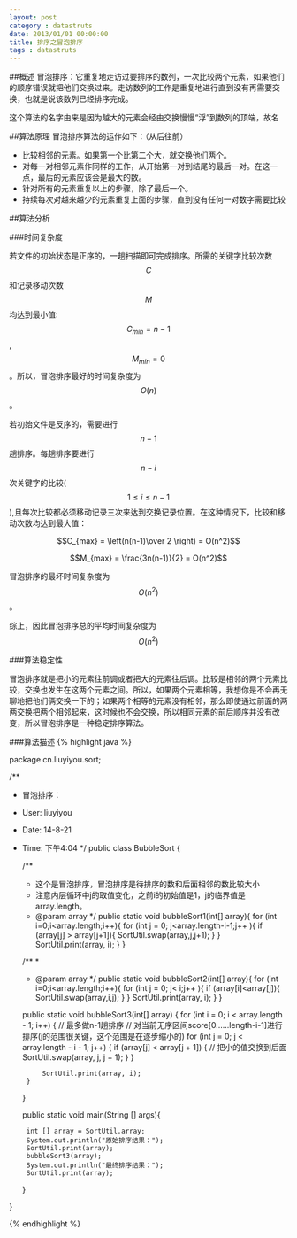 ```yaml
---
layout: post
category : datastruts
date: 2013/01/01 00:00:00 
title: 排序之冒泡排序
tags : datastruts
---
```


##概述
冒泡排序：它重复地走访过要排序的数列，一次比较两个元素，如果他们的顺序错误就把他们交换过来。走访数列的工作是重复地进行直到没有再需要交换，也就是说该数列已经排序完成。

这个算法的名字由来是因为越大的元素会经由交换慢慢“浮”到数列的顶端，故名

##算法原理
冒泡排序算法的运作如下：（从后往前）

- 比较相邻的元素。如果第一个比第二个大，就交换他们两个。
- 对每一对相邻元素作同样的工作，从开始第一对到结尾的最后一对。在这一点，最后的元素应该会是最大的数。
- 针对所有的元素重复以上的步骤，除了最后一个。
- 持续每次对越来越少的元素重复上面的步骤，直到没有任何一对数字需要比较

##算法分析

###时间复杂度

若文件的初始状态是正序的，一趟扫描即可完成排序。所需的关键字比较次数$$C$$和记录移动次数$$M$$均达到最小值:$$C_{min}=n-1$$,$$M_{min}=0$$。所以，冒泡排序最好的时间复杂度为$$O(n)$$ 。

若初始文件是反序的，需要进行$$n-1$$趟排序。每趟排序要进行$$n-i$$次关键字的比较($$1≤i≤n-1$$),且每次比较都必须移动记录三次来达到交换记录位置。在这种情况下，比较和移动次数均达到最大值：

$$C_{max} = \left(n(n-1)\over 2 \right) = O(n^2)$$

$$M_{max} = \frac{3n(n-1)}{2} = O(n^2)$$

冒泡排序的最坏时间复杂度为$$O(n^2)$$ 。

综上，因此冒泡排序总的平均时间复杂度为$$O(n^2)$$ 

###算法稳定性

冒泡排序就是把小的元素往前调或者把大的元素往后调。比较是相邻的两个元素比较，交换也发生在这两个元素之间。所以，如果两个元素相等，我想你是不会再无聊地把他们俩交换一下的；如果两个相等的元素没有相邻，那么即使通过前面的两两交换把两个相邻起来，这时候也不会交换，所以相同元素的前后顺序并没有改变，所以冒泡排序是一种稳定排序算法。

###算法描述
{% highlight java %}

package cn.liuyiyou.sort;

/**
 * 冒泡排序：
 * User: liuyiyou
 * Date: 14-8-21
 * Time: 下午4:04
 */
public class BubbleSort {


    /**
     * 这个是冒泡排序，冒泡排序是待排序的数和后面相邻的数比较大小
     * 注意内层循环中j的取值变化，之前i的初始值是1，j的临界值是array.length。
     * @param array
     */
    public static void bubbleSort1(int[] array){
        for (int i=0;i<array.length;i++){
            for (int j = 0; j<array.length-i-1;j++ ){
                if (array[j] > array[j+1]){
                    SortUtil.swap(array,j,j+1);
                }
            }
            SortUtil.print(array, i);
        }
    }


    /**
     *
     * @param array
     */
    public static void bubbleSort2(int[] array){
        for (int i=0;i<array.length;i++){
            for (int j = 0; j< i;j++ ){
                if (array[i]<array[j]){
                    SortUtil.swap(array,i,j);
                }
            }
            SortUtil.print(array, i);
        }
    }


    public static void bubbleSort3(int[] array) {
        for (int i = 0; i < array.length - 1; i++) { // 最多做n-1趟排序
            // 对当前无序区间score[0......length-i-1]进行排序(j的范围很关键，这个范围是在逐步缩小的)
            for (int j = 0; j < array.length - i - 1; j++) {
                if (array[j] < array[j + 1]) { // 把小的值交换到后面
                    SortUtil.swap(array, j, j + 1);
                }
            }

            SortUtil.print(array, i);
        }
    }





    public static void main(String [] args){


        int [] array = SortUtil.array;
        System.out.println("原始排序结果：");
        SortUtil.print(array);
        bubbleSort3(array);
        System.out.println("最终排序结果：");
        SortUtil.print(array);


    }

}


{% endhighlight %}